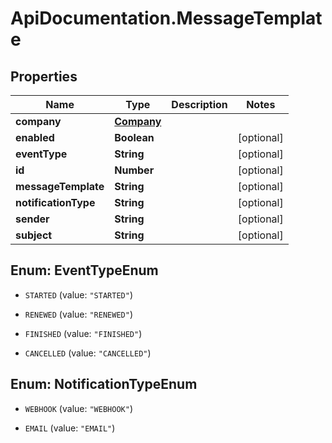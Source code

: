 # ApiDocumentation.MessageTemplate

## Properties
Name | Type | Description | Notes
------------ | ------------- | ------------- | -------------
**company** | [**Company**](Company.md) |  | 
**enabled** | **Boolean** |  | [optional] 
**eventType** | **String** |  | [optional] 
**id** | **Number** |  | [optional] 
**messageTemplate** | **String** |  | [optional] 
**notificationType** | **String** |  | [optional] 
**sender** | **String** |  | [optional] 
**subject** | **String** |  | [optional] 


<a name="EventTypeEnum"></a>
## Enum: EventTypeEnum


* `STARTED` (value: `"STARTED"`)

* `RENEWED` (value: `"RENEWED"`)

* `FINISHED` (value: `"FINISHED"`)

* `CANCELLED` (value: `"CANCELLED"`)




<a name="NotificationTypeEnum"></a>
## Enum: NotificationTypeEnum


* `WEBHOOK` (value: `"WEBHOOK"`)

* `EMAIL` (value: `"EMAIL"`)




